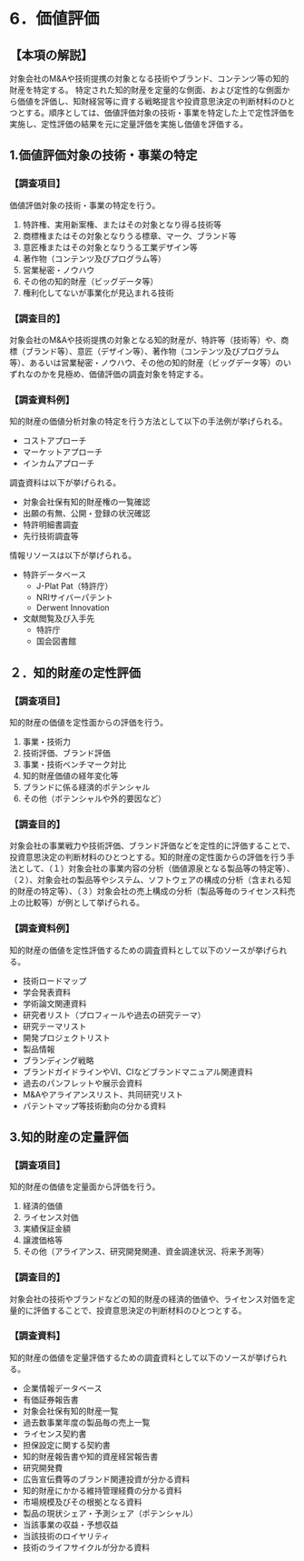# 6．価値評価

## 【本項の解説】
対象会社のM&Aや技術提携の対象となる技術やブランド、コンテンツ等の知的財産を特定する。
特定された知的財産を定量的な側面、および定性的な側面から価値を評価し、知財経営等に資する戦略提言や投資意思決定の判断材料のひとつとする。順序としては、価値評価対象の技術・事業を特定した上で定性評価を実施し、定性評価の結果を元に定量評価を実施し価値を評価する。

## 1.価値評価対象の技術・事業の特定

### 【調査項目】
価値評価対象の技術・事業の特定を行う。
1. 特許権、実用新案権、またはその対象となり得る技術等
2. 商標権またはその対象となりうる標章、マーク、ブランド等
3. 意匠権またはその対象となりうる工業デザイン等
4. 著作物（コンテンツ及びプログラム等）
5. 営業秘密・ノウハウ
6. その他の知的財産（ビッグデータ等）
7. 権利化してないが事業化が見込まれる技術
### 【調査目的】
対象会社のM&Aや技術提携の対象となる知的財産が、特許等（技術等）や、商標（ブランド等）、意匠（デザイン等）、著作物（コンテンツ及びプログラム等）、あるいは営業秘密・ノウハウ、その他の知的財産（ビッグデータ等）のいずれなのかを見極め、価値評価の調査対象を特定する。
### 【調査資料例】
知的財産の価値分析対象の特定を行う方法として以下の手法例が挙げられる。
* コストアプローチ
* マーケットアプローチ
* インカムアプローチ

調査資料は以下が挙げられる。
* 対象会社保有知的財産権の一覧確認
* 出願の有無、公開・登録の状況確認
* 特許明細書調査
* 先行技術調査等

情報リソースは以下が挙げられる。
* 特許データベース
	- J-Plat Pat（特許庁）
	- NRIサイバーパテント
	- Derwent Innovation
* 文献閲覧及び入手先
	- 特許庁
	- 国会図書館


## ２．知的財産の定性評価
### 【調査項目】
知的財産の価値を定性面からの評価を行う。
1. 事業・技術力
2. 技術評価、ブランド評価
3. 事業・技術ベンチマーク対比
4. 知的財産価値の経年変化等
5. ブランドに係る経済的ポテンシャル
6. その他（ポテンシャルや外的要因など）

### 【調査目的】
対象会社の事業戦力や技術評価、ブランド評価などを定性的に評価することで、投資意思決定の判断材料のひとつとする。知的財産の定性面からの評価を行う手法として、（１）対象会社の事業内容の分析（価値源泉となる製品等の特定等）、（２）、対象会社の製品等やシステム、ソフトウェアの構成の分析（含まれる知的財産の特定等）、（３）対象会社の売上構成の分析（製品等毎のライセンス料売上の比較等）が例として挙げられる。
### 【調査資料例】
知的財産の価値を定性評価するための調査資料として以下のソースが挙げられる。
* 技術ロードマップ
* 学会発表資料
* 学術論文関連資料
* 研究者リスト（プロフィールや過去の研究テーマ）
* 研究テーマリスト
* 開発プロジェクトリスト
* 製品情報
* ブランディング戦略
* ブランドガイドラインやVI、CIなどブランドマニュアル関連資料
* 過去のパンフレットや展示会資料
* M&Aやアライアンスリスト、共同研究リスト
* パテントマップ等技術動向の分かる資料


## 3.知的財産の定量評価
### 【調査項目】
知的財産の価値を定量面から評価を行う。
1. 経済的価値
2. ライセンス対価
3. 実績保証金額
4. 譲渡価格等
5. その他（アライアンス、研究開発関連、資金調達状況、将来予測等）
### 【調査目的】
対象会社の技術やブランドなどの知的財産の経済的価値や、ライセンス対価を定量的に評価することで、投資意思決定の判断材料のひとつとする。
### 【調査資料】
知的財産の価値を定量評価するための調査資料として以下のソースが挙げられる。
* 企業情報データベース
* 有価証券報告書
* 対象会社保有知的財産一覧
* 過去数事業年度の製品毎の売上一覧
* ライセンス契約書　　
* 担保設定に関する契約書
* 知的財産報告書や知的資産経営報告書
* 研究開発費
* 広告宣伝費等のブランド関連投資が分かる資料
* 知的財産にかかる維持管理経費の分かる資料
* 市場規模及びその根拠となる資料
* 製品の現状シェア・予測シェア（ポテンシャル）
* 当該事業の収益・予想収益
* 当該技術のロイヤリティ
* 技術のライフサイクルが分かる資料
